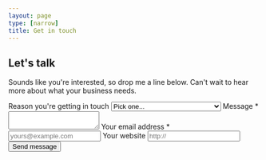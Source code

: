```yaml
---
layout: page
type: [narrow]
title: Get in touch
---
```


<section>
<h2>Let's talk</h2>
    <p>Sounds like you're interested, so drop me a line below. Can't wait to hear more about what your business needs.</p>
    <form action="https://formspree.io/f/moqowvla" method="post">
        <input type="hidden" name="_subject" value="Lat&co contact">
        <label>Reason you're getting in touch</label>
        <select name="enquiry">
            <option>Pick one...</option>
            <option>Services: Expert Design research</option>
            <option>Services: Remote UX Checkup</option>
            <option>Feedback or testimonial</option>
            <option>Blog enquiry</option>
            <option>General enquiry</option>
        </select>
        <label>Message *</label>
        <textarea name="message"></textarea>
        <label>Your email address *</label>
        <input type="text" name="email" placeholder="yours@example.com">
        <label>Your website</label>
        <input type="text" name="url" placeholder="http://">
        <input type="submit" value="Send message">
    </form>
</section>
